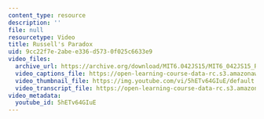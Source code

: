 ```yaml
---
content_type: resource
description: ''
file: null
resourcetype: Video
title: Russell's Paradox
uid: 9cc22f7e-2abe-e336-d573-0f025c6633e9
video_files:
  archive_url: https://archive.org/download/MIT6.042JS15/MIT6_042JS15_Russell_paradox_ipod.mp4
  video_captions_file: https://open-learning-course-data-rc.s3.amazonaws.com/6-042j-mathematics-for-computer-science-spring-2015/3b30de8f91295b93b396679d8d29afbe_5hETv64GIuE.vtt
  video_thumbnail_file: https://img.youtube.com/vi/5hETv64GIuE/default.jpg
  video_transcript_file: https://open-learning-course-data-rc.s3.amazonaws.com/6-042j-mathematics-for-computer-science-spring-2015/82a7081a8a928648938afc12193319c7_5hETv64GIuE.pdf
video_metadata:
  youtube_id: 5hETv64GIuE
---
```

